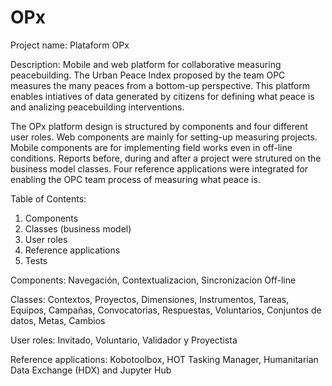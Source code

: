 # OPx
Project name: Plataform OPx

Description: Mobile and web platform for collaborative measuring peacebuilding. The Urban Peace Index proposed by the team OPC measures the many peaces from a bottom-up perspective. This platform enables intiatives of data generated by citizens for defining what peace is and analizing peacebuilding interventions.

The OPx platform design is structured by components and four different user roles. Web components are mainly for setting-up measuring projects. Mobile components are for implementing field works even in off-line conditions. Reports before, during and after a project were strutured on the business model classes. Four reference applications were integrated for enabling the OPC team process of measuring what peace is.  

Table of Contents: 
1. Components
2. Classes (business model)
3. User roles
4. Reference applications
5. Tests


Components: Navegación, Contextualizacion, Sincronizacion Off-line

Classes: Contextos, Proyectos, Dimensiones, Instrumentos, Tareas, Equipos, Campañas, Convocatorias, Respuestas, Voluntarios, Conjuntos de datos, Metas, Cambios

User roles: Invitado, Voluntario, Validador y Proyectista

Reference applications: Kobotoolbox, HOT Tasking Manager, Humanitarian Data Exchange (HDX) and Jupyter Hub

